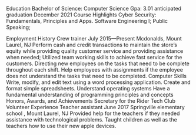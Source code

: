 Education
Bachelor of Science: Computer Science
Gpa: 3.01	                                     	                                       anticipated graduation December 2021
Course Highlights
Cyber Security: Fundamentals, Principles and Apps.
Software Engineering I; 
Public Speaking;

Employment History
Crew trainer                                                                                                                                   July 2015—Present 
Mcdonalds, Mount Laurel, NJ
Perform cash and credit transactions to maintain the store’s equity while providing quality customer service and providing assistance when needed;
Utilized team working skills to achieve fast service for the customers.
Directing new employees on the tasks that need to be complete throughout each shift. Help employees with assignments if the employee does not understand the tasks that need to be completed.
Computer Skills
Write, modify, and edit text using a word processing application.
Create and format simple spreadsheets.
Understand operating systems
Have a fundamental understanding of programming principles and concepts
Honors, Awards, and Achievements
Secretary for the Rider Tech Club
Volunteer Experience
Teacher assistant                                                                                                                               June 2017
Springville elementary school , Mount Laurel, NJ
Provided help for the teachers if they needed assistance with technological problems. 
Taught  children as well as the teachers how to use their new apple devices.

